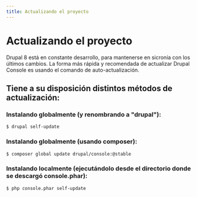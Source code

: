 ```yaml
---
title: Actualizando el proyecto
---
```

# Actualizando el proyecto

Drupal 8 está en constante desarrollo, para mantenerse en sicronía con los últimos cambios. La forma más rápida y recomendada de actualizar Drupal Console es usando el comando de auto-actualización.

## Tiene a su disposición distintos métodos de actualización:

### Instalando globalmente (y renombrando a "drupal"):
```
$ drupal self-update
```

### Instalando globalmente (usando composer):
```
$ composer global update drupal/console:@stable
```

### Instalando localmente (ejecutándolo desde el directorio donde se descargó console.phar):
```
$ php console.phar self-update
```

